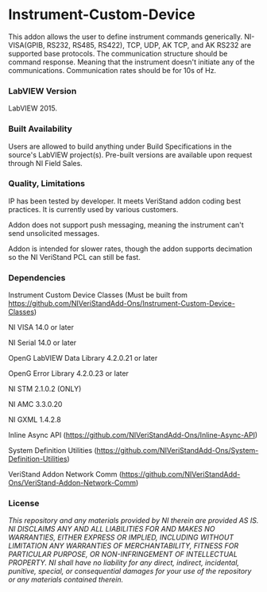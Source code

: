 Instrument-Custom-Device
========================

This addon allows the user to define instrument commands generically.  NI-VISA(GPIB, RS232, RS485, RS422), TCP, UDP, AK TCP, and AK RS232 are supported base protocols. The communication structure should be command response.  Meaning that the instrument doesn't initiate any of the communications.  Communication rates should be for 10s of Hz.

### LabVIEW Version ###

LabVIEW 2015.

### Built Availability ###

Users are allowed to build anything under Build Specifications in the source's LabVIEW project(s).  Pre-built versions are available upon request through NI Field Sales. 

### Quality, Limitations ###

IP has been tested by developer. It meets VeriStand addon coding best practices. It is currently used by various customers.

Addon does not support push messaging, meaning the instrument can't send unsolicited messages.

Addon is intended for slower rates, though the addon supports decimation so the NI VeriStand PCL can still be fast.

### Dependencies ###

Instrument Custom Device Classes (Must be built from https://github.com/NIVeriStandAdd-Ons/Instrument-Custom-Device-Classes)

NI VISA 14.0 or later

NI Serial 14.0 or later

OpenG LabVIEW Data Library 4.2.0.21 or later

OpenG Error Library 4.2.0.23 or later

NI STM 2.1.0.2 (ONLY)

NI AMC 3.3.0.20

NI GXML 1.4.2.8

Inline Async API (https://github.com/NIVeriStandAdd-Ons/Inline-Async-API)

System Definition Utilities (https://github.com/NIVeriStandAdd-Ons/System-Definition-Utilities)

VeriStand Addon Network Comm (https://github.com/NIVeriStandAdd-Ons/VeriStand-Addon-Network-Comm)

### License ###

*This repository and any materials provided by NI therein are provided AS IS. NI DISCLAIMS ANY AND ALL LIABILITIES FOR AND MAKES NO WARRANTIES, EITHER EXPRESS OR IMPLIED, INCLUDING WITHOUT LIMITATION ANY WARRANTIES OF MERCHANTABILITY, FITNESS FOR  PARTICULAR PURPOSE, OR NON-INFRINGEMENT OF INTELLECTUAL PROPERTY. NI shall have no liability for any direct, indirect, incidental, punitive, special, or consequential damages for your use of the repository or any materials contained therein.*
